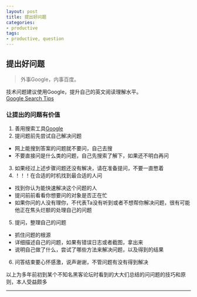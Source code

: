 ```yaml
---
layout: post
title: 提出好问题
categories:
- productive
tags:
- productive, question
---
```


     
	 
## 提出好问题
> 外事Google，内事百度。

技术问题建议使用Google，提升自己的英文阅读理解水平。  
[Google Search Tips](http://www.williamlong.info/archives/728.html)

### 让提出的问题有价值

1. 善用搜索工具[Google](http://www.google.com/)
2. 提问题前先尝试自己解决问题  
  * 网上能搜到答案的问题就不要问，自己去搜
  * 不要直接问是什么类的问题，自己先搜索了解下，如果还不明白再问
3. 如果经过上述步骤问题还没有解决，请在准备提问，不要一直憋着
4. ！！！在合适的时机找到最合适的人问
  * 找到你认为能快速解决这个问题的人
  * 提问前前看看你想要问的对象是否正在忙
  * 如果你问的人没有理你，不代表Ta没有听到或者不想帮你解决问题，很有可能他正在焦头烂额的处理自己的问题
5. 提问，整理自己的问题
  * 抓住问题的根源
  * 详细描述自己的问题，如果有错误日志或者截图，拿出来
  * 说明自己做了什么，尝试了哪些方法来解决问题，以及得到的结果
6. 问答结束要心怀感激，说声谢谢，不管问题有没有得到解决

以上为多年前初到某个不知名黑客论坛时看到的大大们总结的问问题的技巧和原则，本人受益颇多

----
